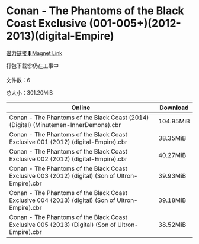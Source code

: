 # Conan - The Phantoms of the Black Coast Exclusive (001-005+)(2012-2013)(digital-Empire)

[磁力链接⬇Magnet Link](magnet:?xt=urn:btih:64dcd44925e1429ea11f61b0fb296acf19bcb670&dn=Conan%20-%20The%20Phantoms%20of%20the%20Black%20Coast%20Exclusive%20%28001-005%2B%29%282012-2013%29%28digital-Empire%29)

打包下载📦仍在工事中

文件数：6

总大小：301.20MiB

Online | Download
--- | ---
Conan - The Phantoms of the Black Coast (2014) (Digital) (Minutemen-InnerDemons).cbr | 104.95MiB
Conan - The Phantoms of the Black Coast Exclusive 001 (2012) (digital-Empire).cbr | 38.35MiB
Conan - The Phantoms of the Black Coast Exclusive 002 (2012) (digital-Empire).cbr | 40.27MiB
Conan - The Phantoms of the Black Coast Exclusive 003 (2012) (digital) (Son of Ultron-Empire).cbr | 39.93MiB
Conan - The Phantoms of the Black Coast Exclusive 004 (2013) (digital) (Son of Ultron-Empire).cbr | 39.18MiB
Conan - The Phantoms of the Black Coast Exclusive 005 (2013) (Digital) (Son of Ultron-Empire).cbr | 38.52MiB